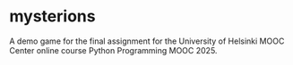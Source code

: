 # mysterions
A demo game for the final assignment for the University of Helsinki MOOC Center online course Python Programming MOOC 2025.
